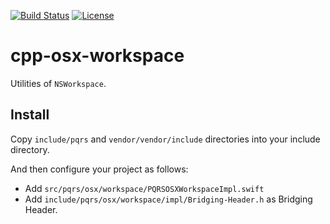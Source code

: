 [![Build Status](https://github.com/pqrs-org/cpp-osx-workspace/workflows/CI/badge.svg)](https://github.com/pqrs-org/cpp-osx-workspace/actions)
[![License](https://img.shields.io/badge/license-Boost%20Software%20License-blue.svg)](https://github.com/pqrs-org/cpp-osx-workspace/blob/main/LICENSE.md)

# cpp-osx-workspace

Utilities of `NSWorkspace`.

## Install

Copy `include/pqrs` and `vendor/vendor/include` directories into your include directory.

And then configure your project as follows:

- Add `src/pqrs/osx/workspace/PQRSOSXWorkspaceImpl.swift`
- Add `include/pqrs/osx/workspace/impl/Bridging-Header.h` as Bridging Header.
